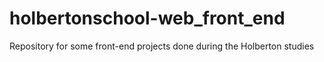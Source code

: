 # holbertonschool-web_front_end
Repository for some front-end projects done during the Holberton studies
